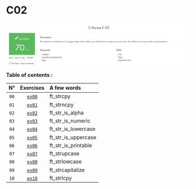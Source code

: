 # C02

![My progress C02, 70/100, SUCCESS](score_screen.png)

**Table of contents :**

| **N°** | **Exercises** | **A few words** |
| :---: | :---: | :--- |
| `00` | [`ex00`](./ex00/) | ft_strcpy |
| `01` | [`ex01`](./ex01/) | ft_strncpy |
| `02` | [`ex02`](./ex02/) | ft_str_is_alpha |
| `03` | [`ex03`](./ex03/) | ft_str_is_numeric |
| `04` | [`ex04`](./ex04/) | ft_str_is_lowercase |
| `05` | [`ex05`](./ex05/) | ft_str_is_uppercase |
| `06` | [`ex06`](./ex06/) | ft_str_is_printable |
| `07` | [`ex07`](./ex07/) | ft_strupcase |
| `08` | [`ex08`](./ex08/) | ft_strlowcase |
| `09` | [`ex09`](./ex09/) | ft_strcapitalize |
| `10` | [`ex10`](./ex10/) | ft_strlcpy |
